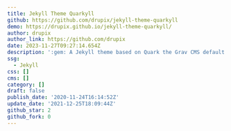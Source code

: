 ```yaml
---
title: Jekyll Theme Quarkyll
github: https://github.com/drupix/jekyll-theme-quarkyll
demo: https://drupix.github.io/jekyll-theme-quarkyll/
author: drupix
author_link: https://github.com/drupix
date: 2023-11-27T09:27:14.654Z
description: ':gem: A Jekyll theme based on Quark the Grav CMS default theme.'
ssg:
  - Jekyll
css: []
cms: []
category: []
draft: false
publish_date: '2020-11-24T16:14:52Z'
update_date: '2021-12-25T18:09:44Z'
github_star: 2
github_fork: 0
---
```

